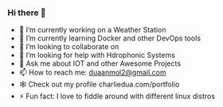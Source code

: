 ### Hi there 👋

- 🔭 I’m currently working on a Weather Station
- 🌱 I’m currently learning Docker and other DevOps tools
- 👯 I’m looking to collaborate on 
- 🤔 I’m looking for help with Hdrophonic Systems
- 💬 Ask me about IOT and other Awesome Projects
- 📫 How to reach me: duaanmol2@gmail.com
- 🕸 Check out my profile charliedua.com/portfolio
- ⚡ Fun fact: I love to fiddle around with different linux distros
